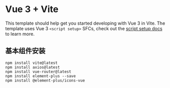 # Vue 3 + Vite

This template should help get you started developing with Vue 3 in Vite. The template uses Vue 3 `<script setup>` SFCs, check out the [script setup docs](https://v3.vuejs.org/api/sfc-script-setup.html#sfc-script-setup) to learn more.

## 基本组件安装
```shell
npm install vite@latest
npm install axios@latest
npm install vue-router@latest
npm install element-plus --save
npm install @element-plus/icons-vue
```